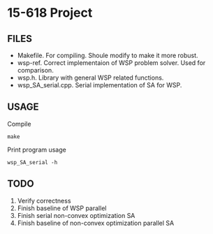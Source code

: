 # 15-618 Project

## FILES
- Makefile. For compiling. Shoule modify to make it more robust.
- wsp-ref. Correct implementaion of WSP problem solver. Used for comparison.
- wsp.h. Library with general WSP related functions.
- wsp_SA_serial.cpp. Serial implementation of SA for WSP.

## USAGE
Compile
```
make
```

Print program usage
```
wsp_SA_serial -h
```

## TODO
1. Verify correctness
2. Finish baseline of WSP parallel
3. Finish serial non-convex optimization SA
4. Finish baseline of non-convex optimization parallel SA

